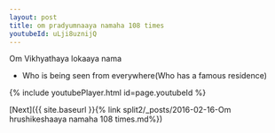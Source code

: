 ```yaml
---
layout: post
title: om pradyumnaaya namaha 108 times
youtubeId: uLji8uznijQ
---
```

 
 
Om Vikhyathaya lokaaya nama 
 
 -  Who is being seen from everywhere(Who has a famous residence) 
 
  
 
  
 
 
 
 
 
 


{% include youtubePlayer.html id=page.youtubeId %}
 
[Next]({{ site.baseurl }}{% link  split2/_posts/2016-02-16-Om hrushikeshaaya namaha 108 times.md%})
 
